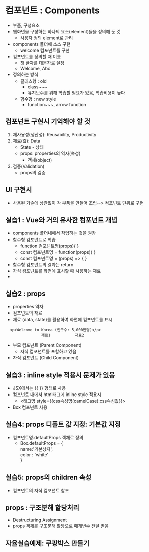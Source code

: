 # 컴포넌트 : Components

- 부품, 구성요소
- 웹화면을 구성하는 하나의 요소(element)들을 정의해 둔 것
  - 사용자 정의 element로 관리
- components 폴더에 소스 구현
  - welcome 컴포넌트를 구현
- 컴포넌트를 정의할 때 이름
  - 첫 글자를 대문자로 설정
  - Welcome, Abc
- 정의하는 방식
  - 클래스형 : old
    - class~~~
    - 유지보수를 위해 학습할 필요가 있음, 학습비용이 높다
  - 함수형 : new style
    - function~~~, arrow function

## 컴포넌트 구현시 기억해야 할 것

1. 재사용성(생산성): Reusability, Productivity
2. 재료(값): Data
   - State - 상태
   - props: properties의 약자(속성)
     - 객체(object)
3. 검증(Validation)
   - props의 검증

## UI 구현시

- 사용된 기술에 상관없이 각 부품을 만들어 조립--> 컴포넌트 단위로 구현

## 실습1 : Vue와 거의 유사한 컴포넌트 개념

- components 폴더내에서 작업하는 것을 권장
- 함수형 컴포넌트로 학습
  - function 컴포넌트명(props){ }
  - const 컴포넌트명 = function(props){ }
  - const 컴포넌트명 = (props) => { }
- 함수형 컴포넌트의 결과는 return
- 자식 컴포넌트를 화면에 표시할 때 사용하는 재료
-

## 실습2 : props

- properties 약자
- 컴포넌트의 재료
- 재료 (data, state)를 활용하여 화면에 컴포넌트를 표시

```JSX
  <p>Welcome to Korea (인구수: 5,000만명)</p>
                재료1           재료2

```

- 부모 컴포넌트 (Parent Component)
  - 자식 컴포넌트를 포함하고 있음
- 자식 컴포넌트 (Child Component)

## 실습3 : inline style 적용시 문제가 있음

- JSX에서는 {{ }} 형태로 사용
- 컴포넌트 내에서 html태그에 inline style 적용시
  - <태그명 style={{css속성명(camelCase):css속성값}}>
- Box 컴포넌트 사용

## 실습4: props 디폴트 값 지정: 기본값 지정

- 컴포넌트명.defaultProps 객체로 정의
  - Box.defaultProps = {  
     name:'기본상자',  
     color : 'white'  
    }  

## 실습5: props의 children 속성

- 컴포넌트의 자식 컴포넌트 참조

## props : 구조분해 할당처리
- Destructuring Assignment
- props 객체를 구조분해 할당으로 매개변수 전달 받음

## 자율실습예제: 쿠팡박스 만들기

